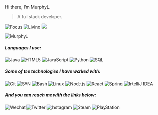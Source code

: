 Hi there, I'm MurphyL.

> A full stack developer.

![Focus](https://img.shields.io/badge/Focus-Backend-25a768?style=flat&logo=xrp&logoColor=ffffff)
![Living](https://img.shields.io/badge/Location-Wuhan,%20China-4285f4?style=flat&logo=google-maps&logoColor=ffffff)
![](https://komarev.com/ghpvc/?username=MurphyL)

<!-- 最常使用的编程语言 -->
![MurphyL](https://github-readme-stats.vercel.app/api/top-langs/?username=MurphyL&hide=css,html&layout=compact)

<!-- Github社交数据 -->
<!--
![MurphyL](https://github-readme-stats.vercel.app/api?username=MurphyL&show_icons=true)
-->

##### Languages I use:

![Java](https://img.shields.io/badge/-Java-007396?style=flat&logo=java&logoColor=ffffff)
![HTML5](https://img.shields.io/badge/-HTML5-e34f26?style=flat&logo=html5&logoColor=ffffff)
![JavaScript](https://img.shields.io/badge/-JavaScript-f7df1e?style=flat&logo=javascript&logoColor=ffffff)
![Python](https://img.shields.io/badge/-Python-3776ab?style=flat&logo=python&logoColor=ffffff)
![SQL](https://img.shields.io/badge/-SQL-336791?style=flat&logo=postgresql&logoColor=ffffff)

##### Some of the technologies I have worked with:

![Git](https://img.shields.io/badge/-Git-f05032?style=flat&logo=git&logoColor=ffffff)
![SVN](https://img.shields.io/badge/-SVN-809cc9?style=flat&logo=subversion&logoColor=ffffff)
![Bash](https://img.shields.io/badge/-BASH-4eaa25?style=flat&logo=gnu-bash&logoColor=ffffff)
![Linux](https://img.shields.io/badge/-Linux-fcc624?style=flat&logo=linux&logoColor=000000)
![Node.js](https://img.shields.io/badge/-Node.js-339933?style=flat&logo=git&logoColor=ffffff)
![React](https://img.shields.io/badge/-React-61dafb?style=flat&logo=react&logoColor=222222)
![Spring](https://img.shields.io/badge/-Spring-6db33f?style=flat&logo=spring&logoColor=ffffff)
![IntelliJ IDEA](https://img.shields.io/badge/-IntelliJ%20IDEA-000000?style=flat&logo=intellij-idea&logoColor=ffffff)

##### And you can reach me with the links below:

![Wechat](https://img.shields.io/badge/-MurphyLuo-7bb32e?style=flat&logo=wechat&logoColor=ffffff)
![Twitter](https://img.shields.io/badge/-MurphyLuo-1da1f2?style=flat&logo=playstation&logoColor=ffffff)
![Instagram](https://img.shields.io/badge/-imurphyl-e4405f?style=flat&logo=instagram&logoColor=ffffff)
![Steam](https://img.shields.io/badge/-MurphyLuo-000000?style=flat&logo=steam&logoColor=ffffff)
![PlayStation](https://img.shields.io/badge/-IMurphyL-003791?style=flat&logo=playstation&logoColor=ffffff)

<!--
**MurphyL/MurphyL** is a ✨ _special_ ✨ repository because its `README.md` (this file) appears on your GitHub profile.

Here are some ideas to get you started:

- 🔭 I’m currently working on ...
- 🌱 I’m currently learning ...
- 👯 I’m looking to collaborate on ...
- 🤔 I’m looking for help with ...
- 💬 Ask me about ...
- 📫 How to reach me: ...
- 😄 Pronouns: ...
- ⚡ Fun fact: ...
-->
